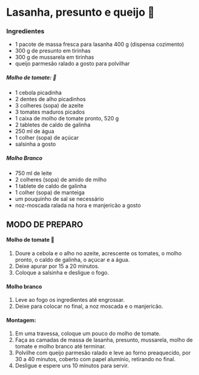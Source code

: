 # Lasanha, presunto e queijo  🧀



### Ingredientes

- 1 pacote de massa fresca para lasanha 400 g (dispensa cozimento)
- 300 g de presunto em tirinhas
- 300 g de mussarela em tirinhas
- queijo parmesão ralado a gosto para polvilhar

##### Molho de tomate: 🍅

- 1 cebola picadinha
- 2 dentes de alho picadinhos
- 3 colheres (sopa) de azeite
- 3 tomates maduros picados
- 1 caixa de molho de tomate pronto, 520 g
- 2 tabletes de caldo de galinha
- 250 ml de água
- 1 colher (sopa) de açúcar
- salsinha a gosto

##### Molho Branco

- 750 ml de leite
- 2 colheres (sopa) de amido de milho
- 1 tablete de caldo de galinha
- 1 colher (sopa) de manteiga
- um pouquinho de sal se necessário
- noz-moscada ralada na hora e manjericão a gosto

## MODO DE PREPARO

#### Molho de tomate 🍅

1. Doure a cebola e o alho no azeite, acrescente os tomates, o molho pronto, o caldo de galinha, o açúcar e a água.
2. Deixe apurar por 15 a 20 minutos.
3. Coloque a salsinha e desligue o fogo.

#### Molho branco

1. Leve ao fogo os ingredientes até engrossar.
2. Deixe para colocar no final, a noz moscada e o manjericão.

#### Montagem:

1. Em uma travessa, coloque um pouco do molho de tomate.
2. Faça as camadas de massa de lasanha, presunto, mussarela, molho de tomate e molho branco até terminar.
3. Polvilhe com queijo parmesão ralado e leve ao forno preaquecido, por 30 a 40 minutos, coberto com papel alumínio, retirando no final.
4. Desligue e espere uns 10 minutos para servir.